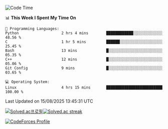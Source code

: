 
<!--START_SECTION:waka-->
![Code Time](http://img.shields.io/badge/Code%20Time-3%2C932%20hrs%2028%20mins-blue)

📊 **This Week I Spent My Time On** 

```text
💬 Programming Languages: 
Python                   2 hrs 4 mins        ████████████░░░░░░░░░░░░░   48.56 % 
C                        1 hr 5 mins         ██████░░░░░░░░░░░░░░░░░░░   25.45 % 
Bash                     13 mins             █░░░░░░░░░░░░░░░░░░░░░░░░   05.35 % 
C++                      12 mins             █░░░░░░░░░░░░░░░░░░░░░░░░   05.06 % 
Git Config               9 mins              █░░░░░░░░░░░░░░░░░░░░░░░░   03.65 % 

💻 Operating System: 
Linux                    4 hrs 15 mins       █████████████████████████   100.00 % 
```


 Last Updated on 15/08/2025 13:45:31 UTC
<!--END_SECTION:waka-->


[![Solved.ac프로필](http://mazassumnida.wtf/api/generate_badge?boj=hckim96)](https://solved.ac/hckim96)[![Solved.ac streak](http://mazandi.herokuapp.com/api?handle=hckim96&theme=dark)](https://solved.ac/hckim96)


[![CodeForces Profile](https://cf.leed.at?id=hckim96)](https://codeforces.com/profile/hckim96)

